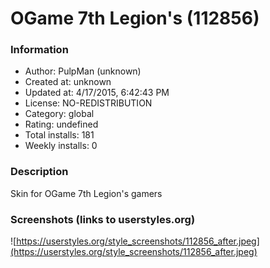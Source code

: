 # OGame 7th Legion's (112856)

### Information
- Author: PulpMan (unknown)
- Created at: unknown
- Updated at: 4/17/2015, 6:42:43 PM
- License: NO-REDISTRIBUTION
- Category: global
- Rating: undefined
- Total installs: 181
- Weekly installs: 0


### Description
Skin for OGame 7th Legion's gamers


### Screenshots (links to userstyles.org)
![https://userstyles.org/style_screenshots/112856_after.jpeg](https://userstyles.org/style_screenshots/112856_after.jpeg)


